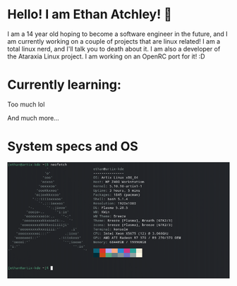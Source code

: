 # Hello! I am Ethan Atchley! :wave:
I am a 14 year old hoping to become a software engineer in the future, and I am currently working on a couple of projects that are linux related! I am a total linux nerd, and I'll talk you to death about it. I am also a developer of the Ataraxia Linux project. I am working on an OpenRC port for it! :D


# Currently learning:

Too much lol

And much more...


# System specs and OS

![alt text](image.png)
